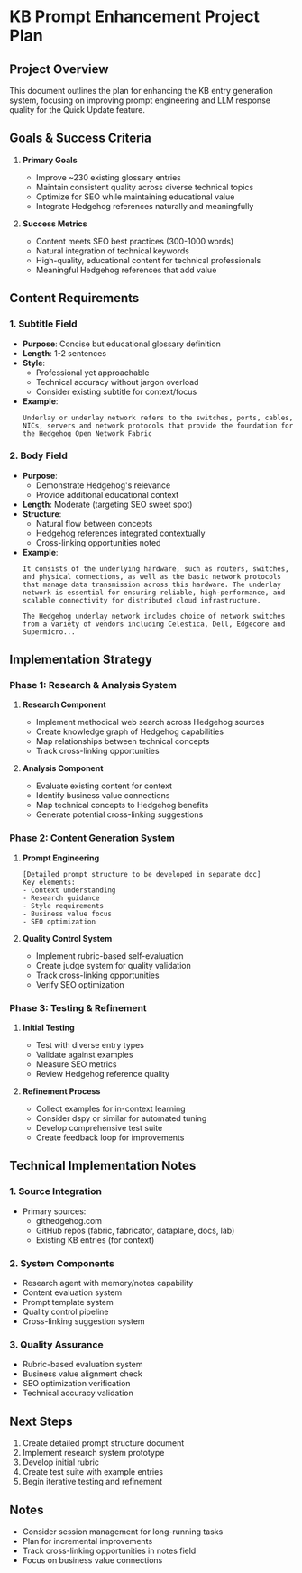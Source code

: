 # KB Prompt Enhancement Project Plan

## Project Overview
This document outlines the plan for enhancing the KB entry generation system, focusing on improving prompt engineering and LLM response quality for the Quick Update feature.

## Goals & Success Criteria
1. **Primary Goals**
   - Improve ~230 existing glossary entries
   - Maintain consistent quality across diverse technical topics
   - Optimize for SEO while maintaining educational value
   - Integrate Hedgehog references naturally and meaningfully

2. **Success Metrics**
   - Content meets SEO best practices (300-1000 words)
   - Natural integration of technical keywords
   - High-quality, educational content for technical professionals
   - Meaningful Hedgehog references that add value

## Content Requirements

### 1. Subtitle Field
- **Purpose**: Concise but educational glossary definition
- **Length**: 1-2 sentences
- **Style**: 
  - Professional yet approachable
  - Technical accuracy without jargon overload
  - Consider existing subtitle for context/focus
- **Example**:
  ```
  Underlay or underlay network refers to the switches, ports, cables, NICs, servers and network protocols that provide the foundation for the Hedgehog Open Network Fabric
  ```

### 2. Body Field
- **Purpose**: 
  - Demonstrate Hedgehog's relevance
  - Provide additional educational context
- **Length**: Moderate (targeting SEO sweet spot)
- **Structure**:
  - Natural flow between concepts
  - Hedgehog references integrated contextually
  - Cross-linking opportunities noted
- **Example**:
  ```
  It consists of the underlying hardware, such as routers, switches, and physical connections, as well as the basic network protocols that manage data transmission across this hardware. The underlay network is essential for ensuring reliable, high-performance, and scalable connectivity for distributed cloud infrastructure.

  The Hedgehog underlay network includes choice of network switches from a variety of vendors including Celestica, Dell, Edgecore and Supermicro...
  ```

## Implementation Strategy

### Phase 1: Research & Analysis System
1. **Research Component**
   - Implement methodical web search across Hedgehog sources
   - Create knowledge graph of Hedgehog capabilities
   - Map relationships between technical concepts
   - Track cross-linking opportunities

2. **Analysis Component**
   - Evaluate existing content for context
   - Identify business value connections
   - Map technical concepts to Hedgehog benefits
   - Generate potential cross-linking suggestions

### Phase 2: Content Generation System
1. **Prompt Engineering**
   ```
   [Detailed prompt structure to be developed in separate doc]
   Key elements:
   - Context understanding
   - Research guidance
   - Style requirements
   - Business value focus
   - SEO optimization
   ```

2. **Quality Control System**
   - Implement rubric-based self-evaluation
   - Create judge system for quality validation
   - Track cross-linking opportunities
   - Verify SEO optimization

### Phase 3: Testing & Refinement
1. **Initial Testing**
   - Test with diverse entry types
   - Validate against examples
   - Measure SEO metrics
   - Review Hedgehog reference quality

2. **Refinement Process**
   - Collect examples for in-context learning
   - Consider dspy or similar for automated tuning
   - Develop comprehensive test suite
   - Create feedback loop for improvements

## Technical Implementation Notes

### 1. Source Integration
- Primary sources:
  - githedgehog.com
  - GitHub repos (fabric, fabricator, dataplane, docs, lab)
  - Existing KB entries (for context)

### 2. System Components
- Research agent with memory/notes capability
- Content evaluation system
- Prompt template system
- Quality control pipeline
- Cross-linking suggestion system

### 3. Quality Assurance
- Rubric-based evaluation system
- Business value alignment check
- SEO optimization verification
- Technical accuracy validation

## Next Steps
1. Create detailed prompt structure document
2. Implement research system prototype
3. Develop initial rubric
4. Create test suite with example entries
5. Begin iterative testing and refinement

## Notes
- Consider session management for long-running tasks
- Plan for incremental improvements
- Track cross-linking opportunities in notes field
- Focus on business value connections
